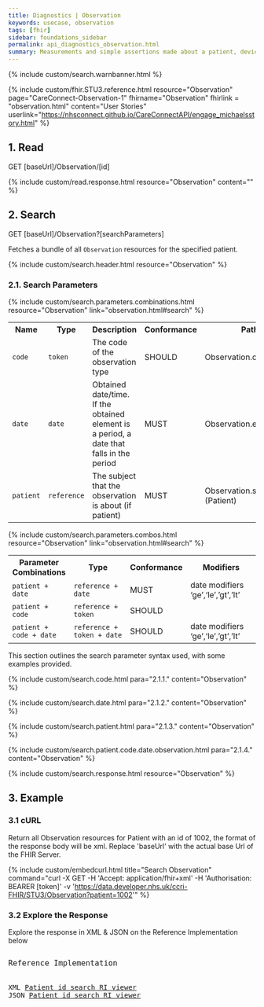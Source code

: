 ```yaml
---
title: Diagnostics | Observation
keywords: usecase, observation
tags: [fhir]
sidebar: foundations_sidebar
permalink: api_diagnostics_observation.html
summary: Measurements and simple assertions made about a patient, device or other subject.
---
```


{% include custom/search.warnbanner.html %}

<!-- include custom/fhir.referencemin.html resource="Observation" page="CareConnect-Observation-1" fhirname="Observation" fhirlink="observation.html" content="User Stories" -->

{% include custom/fhir.STU3.reference.html resource="Observation" page="CareConnect-Observation-1" fhirname="Observation" fhirlink = "observation.html" content="User Stories" userlink="https://nhsconnect.github.io/CareConnectAPI/engage_michaelsstory.html" %}


## 1. Read ##

<div markdown="span" class="alert alert-success" role="alert">
GET [baseUrl]/Observation/[id]</div>

{% include custom/read.response.html resource="Observation" content="" %}

## 2. Search ##

<div markdown="span" class="alert alert-success" role="alert">
GET [baseUrl]/Observation?[searchParameters]</div>

Fetches a bundle of all `Observation` resources for the specified patient.

{% include custom/search.header.html resource="Observation" %}

### 2.1. Search Parameters ###

{% include custom/search.parameters.combinations.html resource="Observation" link="observation.html#search" %}

<table style="min-width:100%;width:100%">
<tr id="clinical">
    <th style="width:15%;">Name</th>
    <th style="width:15%;">Type</th>
    <th style="width:40%;">Description</th>
    <th style="width:5%;">Conformance</th>
    <th style="width:25%;">Path</th>
</tr>
<!--
<tr>
    <td><code class="highlighter-rouge">category</code></td>
    <td><code class="highlighter-rouge">token</code></td>
    <td>The classification of the type of observation</td>
    <td>SHOULD</td>
    <td>Observation.category</td>
</tr>
-->
<tr>
    <td><code class="highlighter-rouge">code</code></td>
    <td><code class="highlighter-rouge">token</code></td>
    <td>The code of the observation type</td>
    <td>SHOULD</td>
    <td>Observation.code</td>
</tr>
<tr>
    <td><code class="highlighter-rouge">date</code></td>
    <td><code class="highlighter-rouge">date</code></td>
    <td>Obtained date/time.<br>If the obtained element is a period, a date that falls in the period</td>
    <td>MUST</td>
    <td>Observation.effective[x]</td>
</tr>
<tr>
    <td><code class="highlighter-rouge">patient</code></td>
    <td><code class="highlighter-rouge">reference</code></td>
    <td>The subject that the observation is about (if patient) </td>
    <td>MUST</td>
    <td>Observation.subject (Patient)</td>
</tr>
</table>

{% include custom/search.parameters.combos.html resource="Observation"  link="observation.html#search" %}

<!--
This section outlines the search parameter syntax used, with some examples provided.

Systems MUST support the following search combinations:

 * patient + date

 Systems SHOULD support the following search combinations:

 * patient + code
 * patient + code + date
-->



<table style="min-width:100%;width:100%">
<tr i
d="clinical">
    <th style="width:25%;">Parameter Combinations</th>
    <th style="width:30%;">Type</th>
    <th style="width:5%;">Conformance</th>
    <th style="width:35%;">Modifiers</th>
</tr>
<tr>
     <td><code class="highlighter-rouge">patient + date</code></td>
    <td><code class="highlighter-rouge">reference + date</code></td>
    <td>MUST</td>
    <td>date modifiers ‘ge’,‘le’,’gt’,’lt’</td>
</tr>
<tr>
    <td><code class="highlighter-rouge">patient + code</code></td>
    <td><code class="highlighter-rouge">reference + token</code></td>
    <td>SHOULD</td>
    <td></td>
</tr>
<tr>
    <td><code class="highlighter-rouge">patient + code + date</code></td>
    <td><code class="highlighter-rouge">reference + token + date</code></td>
    <td>SHOULD</td>
    <td>date modifiers ‘ge’,‘le’,’gt’,’lt’</td>
</tr>
</table>

This section outlines the search parameter syntax used, with some examples provided.


<!-- | `subject` | `reference` | The subject that the observation is about| | Observation.subject (Patient) |
-->

<!-- include custom/search.status.plus.html para="2.1.1." content="Observation" options="see profile/valueset for codes" selected="exam" name="category" -->

{% include custom/search.code.html para="2.1.1." content="Observation" %}

{% include custom/search.date.html para="2.1.2." content="Observation" %}

{% include custom/search.patient.html para="2.1.3." content="Observation" %}

{% include custom/search.patient.code.date.observation.html para="2.1.4." content="Observation" %}


<!--
{% include custom/search.subject.html para="2.5." content="Observation" %}
-->

{% include custom/search.response.html resource="Observation" %}


## 3. Example ##

<h3 id="32-response-headers">3.1 cURL</h3>

Return all Observation resources for Patient with an id of 1002, the format of the response body will be xml. Replace 'baseUrl' with the actual base Url of the FHIR Server.

{% include custom/embedcurl.html title="Search Observation" command="curl -X GET -H 'Accept: application/fhir+xml' -H 'Authorisation: BEARER [token]' -v 'https://data.developer.nhs.uk/ccri-FHIR/STU3/Observation?patient=1002'" %}


<h3 id="32-response-headers">3.2 Explore the Response</h3>

Explore the response in XML & JSON on the Reference Implementation below
<div class="language-http highlighter-rouge">
<pre class="highlight">
<p style="font-size: 110%;">Reference Implementation</p>
XML <a target="_blank" href="{{ site.fhir_ref_impl }}search?serverId=home&pretty=true&resource=Observation&param.0.0=&param.0.1=1002&param.0.name=patient&param.0.type=reference&sort_by=&sort_direction=&resource-search-limit=&encoding=xml">Patient id search RI viewer</a>
JSON <a target="_blank" href="{{ site.fhir_ref_impl }}search?serverId=home&pretty=true&resource=Observation&param.0.0=&param.0.1=1002&param.0.name=patient&param.0.type=reference&sort_by=&sort_direction=&resource-search-limit=&encoding=json">Patient id search RI viewer</a>
</pre>
</div>
